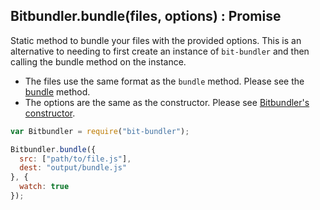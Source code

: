 ## Bitbundler.bundle(files, options) : Promise

Static method to bundle your files with the provided options. This is an alternative to needing to first create an instance of `bit-bundler` and then calling the bundle method on the instance.

* The files use the same format as the `bundle` method. Please see the [bundle](Bitbundler.md#bundlefiles--promise) method.
* The options are the same as the constructor. Please see [Bitbundler's constructor](Bitbundler.md#bitbundleroptions--bitbundler).

``` javascript
var Bitbundler = require("bit-bundler");

Bitbundler.bundle({
  src: ["path/to/file.js"],
  dest: "output/bundle.js"
}, {
  watch: true
});
```
